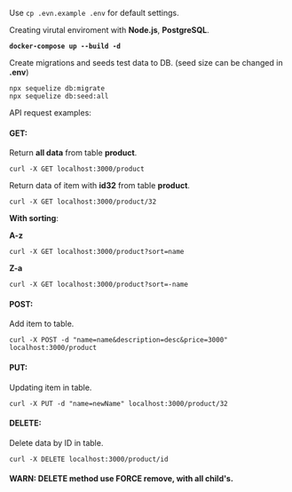 Use `cp .evn.example .env` for default settings. 

Creating virutal enviroment with **Node.js**, **PostgreSQL**.

**`docker-compose up --build -d`** 

Create migrations and seeds test data to DB.
(seed size can be changed in **.env**)

```
npx sequelize db:migrate
npx sequelize db:seed:all
```

API request examples:

#### GET:

Return **all data** from table **product**.

`curl -X GET localhost:3000/product`

Return data of item with **id32** from table **product**.

`curl -X GET localhost:3000/product/32`

**With sorting**:

**A-z**

`curl -X GET localhost:3000/product?sort=name` 

**Z-a**

`curl -X GET localhost:3000/product?sort=-name` 

#### POST: 

Add item to table.

`curl -X POST -d "name=name&description=desc&price=3000" localhost:3000/product`

#### PUT: 

Updating item in table.

`curl -X PUT -d "name=newName" localhost:3000/product/32`

#### DELETE:

Delete data by ID in table.

`curl -X DELETE localhost:3000/product/id`

#### WARN: DELETE method use FORCE remove, with all child's.
 
